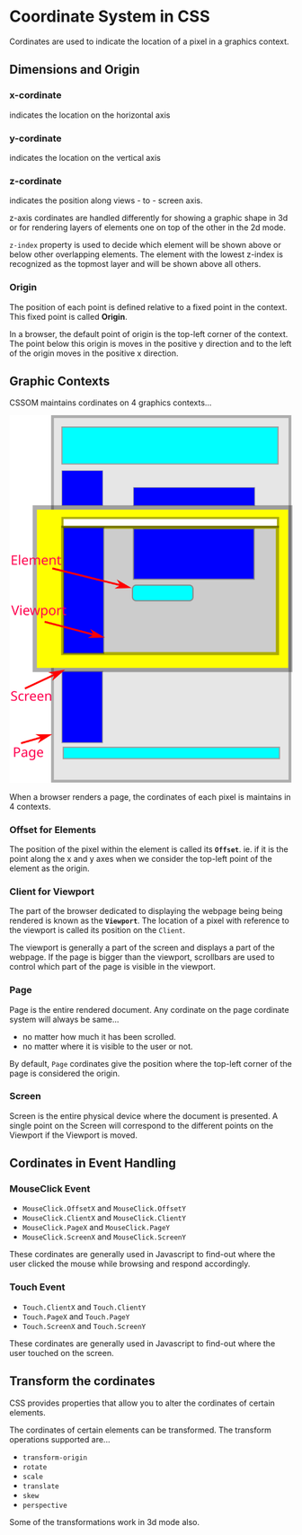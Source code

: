 # Coordinate System in CSS

Cordinates are used to indicate the location of a pixel in a graphics context. 

## Dimensions and Origin

### x-cordinate

indicates the location on the horizontal axis

### y-cordinate

indicates the location on the vertical axis

### z-cordinate

indicates the position along views - to - screen axis. 

z-axis cordinates are handled differently for showing a graphic shape in 3d or for rendering layers of elements one on top of the other in the 2d mode.

`z-index` property is used to decide which element will be shown above or below other overlapping elements. The element with the lowest z-index is recognized as the topmost layer and will be shown above all others.

### Origin

The position of each point is defined relative to a fixed point in the context. This fixed point is called **Origin**.

In a browser, the default point of origin is the top-left corner of the context. The point below this origin is moves in the positive y direction and to the left of the origin moves in the positive x direction.


## Graphic Contexts

CSSOM maintains cordinates on 4 graphics contexts...

![Cordinates](./images/scrview.svg)

When a browser renders a page, the cordinates of each pixel is maintains in 4 contexts.

### Offset for Elements

The position of the pixel within the element is called its **`Offset`**. ie. if it is the point along the x and y axes when we consider the top-left point of the element as the origin.

### Client for Viewport

The part of the browser dedicated to displaying the webpage being being rendered is known as the **`Viewport`**. The location of a pixel with reference to the viewport is called its position on the `Client`. 

The viewport is generally a part of the screen and displays a part of the webpage. If the page is bigger than the viewport, scrollbars are used to control which part of the page is visible in the viewport.

### Page

Page is the entire rendered document. Any cordinate on the page cordinate system will always be same...

- no matter how much it has been scrolled. 
- no matter where it is visible to the user or not.


By default, `Page` cordinates give the position where the top-left corner of the page is considered the origin.

### Screen

Screen is the entire physical device where the document is presented. A single point on the Screen will correspond to the different points on the Viewport if the Viewport is moved.

## Cordinates in Event Handling

### MouseClick Event

* `MouseClick.OffsetX` and `MouseClick.OffsetY`
* `MouseClick.ClientX` and `MouseClick.ClientY`
* `MouseClick.PageX` and `MouseClick.PageY`
* `MouseClick.ScreenX` and `MouseClick.ScreenY`

These cordinates are generally used in Javascript to find-out where the user clicked the mouse while browsing and respond accordingly.

### Touch Event

* `Touch.ClientX` and `Touch.ClientY`
* `Touch.PageX` and `Touch.PageY`
* `Touch.ScreenX` and `Touch.ScreenY`

These cordinates are generally used in Javascript to find-out where the user touched on the screen.

## Transform the cordinates

CSS provides properties that allow you to alter the cordinates of certain elements. 

The cordinates of certain elements can be transformed. The transform operations supported are...

* `transform-origin`
* `rotate`
* `scale`
* `translate`
* `skew`
* `perspective`

Some of the transformations work in 3d mode also.
